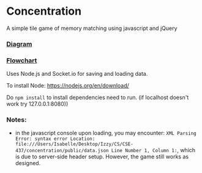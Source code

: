 # Concentration

A simple tile game of memory matching using javascript and jQuery

### [Diagram](https://drive.google.com/file/d/1valQta_rRlOS94C17chCRy7RW0cmHQpe/view?usp=sharing')
### [Flowchart](https://drive.google.com/file/d/17wuUPiKCjAFG5C2kMf1e--yFHcM8ZdcQ/view?usp=sharing)

Uses Node.js and Socket.io for saving and loading data.

To install Node:
https://nodejs.org/en/download/

Do `npm install` to install dependencies need to run.
(if localhost doesn't work try 127.0.0.1:8080))

### Notes:
- in the javascript console upon loading, you may encounter:
`XML Parsing Error: syntax error
Location: file:///Users/Isabelle/Desktop/Izzy/CS/CSE-437/concentration/public/data.json
Line Number 1, Column 1:`, which is due to server-side header setup. However,
the game still works as designed.
